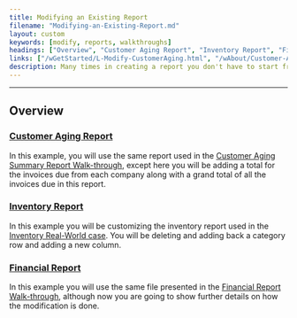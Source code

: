 ```yaml
---
title: Modifying an Existing Report
filename: "Modifying-an-Existing-Report.md"
layout: custom
keywords: [modify, reports, walkthroughs]
headings: ["Overview", "Customer Aging Report", "Inventory Report", "Financial Report"]
links: ["/wGetStarted/L-Modify-CustomerAging.html", "/wAbout/Customer-Aging.html", "/wGetStarted/L-Modify-InventoryReport.html", "/wAbout/Inventory-Reports.html", "/wGetStarted/L-Modify-FinancialReport.html", "/wAbout/Financial-Report.html"]
description: Many times in creating a report you don't have to start from scratch. Often it is faster to start with an existing report and make the modifications you need. On this page, you will read through three scenarios in which modifying a report might be needed.
---
```

* * *

##  Overview

### [Customer Aging Report](/wGetStarted/L-Modify-CustomerAging.html)

In this example, you will use the same report used in the [Customer Aging Summary Report Walk-through](/wAbout/Customer-Aging.html), except here you will be adding a total for the invoices due from each company along with a grand total of all the invoices due in this report. 

### [Inventory Report](/wGetStarted/L-Modify-InventoryReport.html)  

In this example you will be customizing the inventory report used in the [Inventory Real-World case](/wAbout/Inventory-Reports.html). You will be deleting and adding back a category row and adding a new column. 

### [Financial Report](/wGetStarted/L-Modify-FinancialReport.html)

In this example you will use the same file presented in the [Financial Report Walk-through](/wAbout/Financial-Report.html), although now you are going to show further details on how the modification is done. 

  


  

